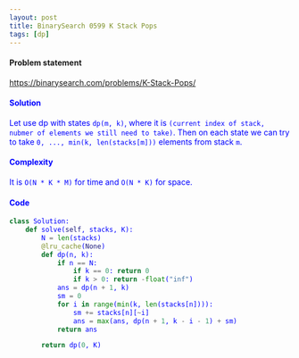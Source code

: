 ```yaml
---
layout: post
title: BinarySearch 0599 K Stack Pops
tags: [dp]
---
```


#### Problem statement

<a href="https://binarysearch.com/problems/K-Stack-Pops/"> <font color = blue>https://binarysearch.com/problems/K-Stack-Pops/

#### Solution
Let use dp with states `dp(m, k)`, where it is `(current index of stack, nubmer of elements we still need to take)`. Then on each state we can try to take `0, ..., min(k, len(stacks[m]))` elements from stack `m`.

#### Complexity
It is `O(N * K * M)` for time and `O(N * K)` for space.

#### Code
```python
class Solution:
    def solve(self, stacks, K):
        N = len(stacks)
        @lru_cache(None)
        def dp(n, k):
            if n == N:
                if k == 0: return 0
                if k > 0: return -float("inf")
            ans = dp(n + 1, k)
            sm = 0
            for i in range(min(k, len(stacks[n]))):
                sm += stacks[n][~i]
                ans = max(ans, dp(n + 1, k - i - 1) + sm)
            return ans

        return dp(0, K)
```
